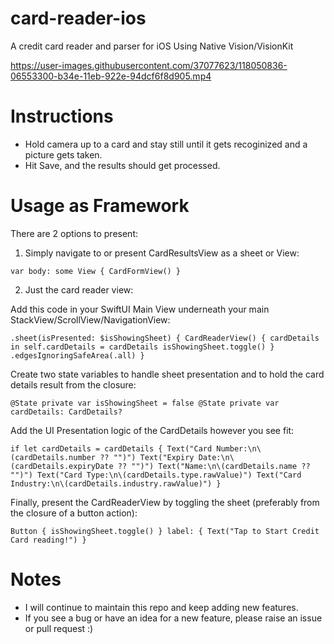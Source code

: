 # card-reader-ios
A credit card reader and parser for iOS Using Native Vision/VisionKit

https://user-images.githubusercontent.com/37077623/118050836-06553300-b34e-11eb-922e-94dcf6f8d905.mp4

# Instructions
- Hold camera up to a card and stay still until it gets recoginized and a picture gets taken.
- Hit Save, and the results should get processed.

# Usage as Framework
There are 2 options to present:

1. Simply navigate to or present CardResultsView as a sheet or View:

`var body: some View {
	CardFormView()
}`


2. Just the card reader view:

Add this code in your SwiftUI Main View underneath your main StackView/ScrollView/NavigationView:

`.sheet(isPresented: $isShowingSheet) {
    CardReaderView() { cardDetails in
        self.cardDetails = cardDetails
        isShowingSheet.toggle()
    }
    .edgesIgnoringSafeArea(.all)
}`

Create two state variables to handle sheet presentation and to hold the card details result from the closure:

`@State private var isShowingSheet = false
@State private var cardDetails: CardDetails?`

Add the UI Presentation logic of the CardDetails however you see fit:

`if let cardDetails = cardDetails {
    Text("Card Number:\n\(cardDetails.number ?? "")")
    Text("Expiry Date:\n\(cardDetails.expiryDate ?? "")")
    Text("Name:\n\(cardDetails.name ?? "")")
    Text("Card Type:\n\(cardDetails.type.rawValue)")
    Text("Card Industry:\n\(cardDetails.industry.rawValue)")
}`

Finally, present the CardReaderView by toggling the sheet (preferably from the closure of a button action):

`Button { isShowingSheet.toggle() } label: { Text("Tap to Start Credit Card reading!") } `


# Notes
- I will continue to maintain this repo and keep adding new features.
- If you see a bug or have an idea for a new feature, please raise an issue or pull request :)